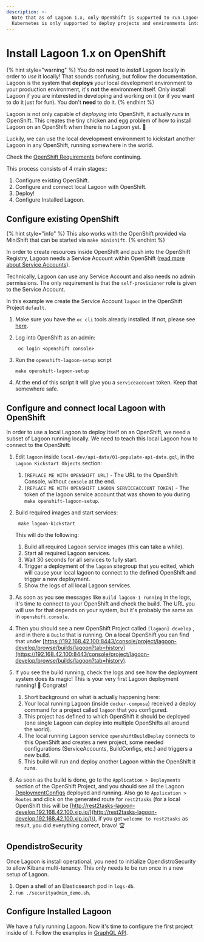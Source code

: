```yaml
---
description: >-
  Note that as of Lagoon 1.x, only OpenShift is supported to run Lagoon itself. 
  Kubernetes is only supported to deploy projects and environments into.
---
```


# Install Lagoon 1.x on OpenShift

{% hint style="warning" %}
You do not need to _install_ Lagoon locally in order to _use_ it locally! That sounds confusing, but follow the documentation. Lagoon is the system that **deploys** your local development environment to your production environment, it's **not** the environment itself. Only install Lagoon if you are interested in developing and working on it \(or if you want to do it just for fun\). You don't **need** to do it. 
{% endhint %}

Lagoon is not only capable of _deploying_ into OpenShift, it actually _runs_ in OpenShift. This creates the tiny chicken and egg problem of how to install Lagoon on an OpenShift when there is no Lagoon yet. 🐣

Luckily, we can use the local development environment to kickstart another Lagoon in any OpenShift, running somewhere in the world.

Check the [OpenShift Requirements](openshift_requirements.md) before continuing.

This process consists of 4 main stages::

1. Configure existing OpenShift.
2. Configure and connect local Lagoon with OpenShift.
3. Deploy!
4. Configure Installed Lagoon.

## Configure existing OpenShift

{% hint style="info" %}
This also works with the OpenShift provided via MiniShift that can be started via `make minishift`.
{% endhint %}

In order to create resources inside OpenShift and push into the OpenShift Registry, Lagoon needs a Service Account within OpenShift \([read more about Service Accounts](https://docs.openshift.org/latest/dev_guide/service_accounts.html)\).

Technically, Lagoon can use any Service Account and also needs no admin permissions. The only requirement is that the `self-provisioner` role is given to the Service Account.

In this example we create the Service Account `lagoon` in the OpenShift Project `default`.

1. Make sure you have the `oc cli` tools already installed. If not, please see [here](https://docs.openshift.org/latest/cli_reference/get_started_cli.html#cli-reference-get-started-cli).
2. Log into OpenShift as an admin:

   ```text
    oc login <openshift console>
   ```

3. Run the `openshift-lagoon-setup` script

   ```text
   make openshift-lagoon-setup
   ```

4. At the end of this script it will give you a `serviceaccount` token. Keep that somewhere safe.

## Configure and connect local Lagoon with OpenShift

In order to use a local Lagoon to deploy itself on an OpenShift, we need a subset of Lagoon running locally. We need to teach this local Lagoon how to connect to the OpenShift:

1. Edit `lagoon` inside `local-dev/api-data/01-populate-api-data.gql`, in the `Lagoon Kickstart Objects` section:
   1. `[REPLACE ME WITH OPENSHIFT URL]` - The URL to the OpenShift Console, without `console` at the end.
   2. `[REPLACE ME WITH OPENSHIFT LAGOON SERVICEACCOUNT TOKEN]` - The token of the lagoon service account that was shown to you during `make openshift-lagoon-setup`.
2. Build required images and start services:

   ```text
    make lagoon-kickstart
   ```

   This will do the following:

   1. Build all required Lagoon service images \(this can take a while\).
   2. Start all required Lagoon services.
   3. Wait 30 seconds for all services to fully start.
   4. Trigger a deployment of the `lagoon` sitegroup that you edited, which will cause your local lagoon to connect to the defined OpenShift and trigger a new deployment.
   5. Show the logs of all local Lagoon services.

3. As soon as you see messages like `Build lagoon-1 running` in the logs, it's time to connect to your OpenShift and check the build. The URL you will use for that depends on your system, but it's probably the same as in `openshift.console`.
4. Then you should see a new OpenShift Project called `[lagoon] develop` , and in there a `Build` that is running. On a local OpenShift you can find that under [https://192.168.42.100:8443/console/project/lagoon-develop/browse/builds/lagoon?tab=history](https://192.168.42.100:8443/console/project/lagoon-develop/browse/builds/lagoon?tab=history).
5. If you see the build running, check the logs and see how the deployment system does its magic! This is your very first Lagoon deployment running! 🎉 Congrats!
   1. Short background on what is actually happening here:
   2. Your local running Lagoon \(inside `docker-compose`\) received a deploy command for a project called `lagoon` that you configured.
   3. This project has defined to which OpenShift it should be deployed \(one single Lagoon can deploy into multiple OpenShifts all around the world\).
   4. The local running Lagoon service `openshiftBuildDeploy` connects to this OpenShift and creates a new project, some needed configurations \(ServiceAccounts, BuildConfigs, etc.\) and triggers a new build.
   5. This build will run and deploy another Lagoon within the OpenShift it runs.
6. As soon as the build is done, go to the `Application > Deployments` section of the OpenShift Project, and you should see all the Lagoon [DeploymentConfigs](https://docs.openshift.com/container-platform/4.4/applications/deployments/what-deployments-are.html#deployments-and-deploymentconfigs_what-deployments-are) deployed and running. Also go to `Application > Routes` and click on the generated route for `rest2tasks` \(for a local OpenShift this will be [http://rest2tasks-lagoon-develop.192.168.42.100.xip.io/](http://rest2tasks-lagoon-develop.192.168.42.100.xip.io/)\), if you get `welcome to rest2tasks` as result, you did everything correct, bravo! 🏆

## OpendistroSecurity

Once Lagoon is install operational, you need to initialize OpendistroSecurity to allow Kibana multi-tenancy. This only needs to be run once in a new setup of Lagoon.

1. Open a shell of an Elasticsearch pod in `logs-db`.
2. `run ./securityadmin_demo.sh`.

## Configure Installed Lagoon

We have a fully running Lagoon. Now it's time to configure the first project inside of it. Follow the examples in [GraphQL API](graphql-queries.md).

